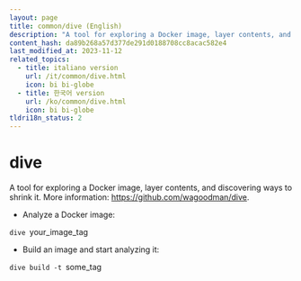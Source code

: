 ```yaml
---
layout: page
title: common/dive (English)
description: "A tool for exploring a Docker image, layer contents, and discovering ways to shrink it."
content_hash: da89b268a57d377de291d0188708cc8acac582e4
last_modified_at: 2023-11-12
related_topics:
  - title: italiano version
    url: /it/common/dive.html
    icon: bi bi-globe
  - title: 한국어 version
    url: /ko/common/dive.html
    icon: bi bi-globe
tldri18n_status: 2
---
```

# dive

A tool for exploring a Docker image, layer contents, and discovering ways to shrink it.
More information: <https://github.com/wagoodman/dive>.

- Analyze a Docker image:

`dive `<span class="tldr-var badge badge-pill bg-dark-lm bg-white-dm text-white-lm text-dark-dm font-weight-bold">your_image_tag</span>

- Build an image and start analyzing it:

`dive build -t `<span class="tldr-var badge badge-pill bg-dark-lm bg-white-dm text-white-lm text-dark-dm font-weight-bold">some_tag</span>
